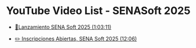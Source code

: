 # YouTube Video List - SENASoft 2025

- [🚀Lanzamiento SENA Soft 2025 (1:03:11)](https://youtu.be/whAvH9UIuUQ)

- [✏️ Inscripciones Abiertas, SENA Soft 2025 (12:06)](https://youtu.be/yq9AGTIsBQQ)
